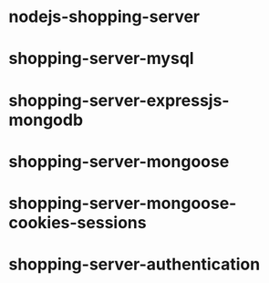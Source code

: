 # nodejs-shopping-server
# shopping-server-mysql
# shopping-server-expressjs-mongodb
# shopping-server-mongoose
# shopping-server-mongoose-cookies-sessions
# shopping-server-authentication
